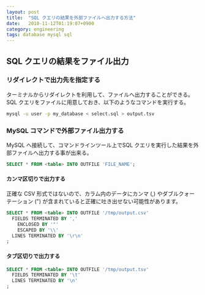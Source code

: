 ```yaml
---
layout: post
title:  "SQL クエリの結果を外部ファイルへ出力する方法"
date:   2010-11-12T01:19:07+0900
category: engineering
tags: database mysql sql
---
```



## SQL クエリの結果をファイル出力

### リダイレクトで出力先を指定する

ターミナルからリダイレクトを利用して、ファイルへ出力することができる。SQL クエリをファイルに用意しておき、以下のようなコマンドを実行する。

```sh
mysql -u user -p my_database < select.sql > output.tsv
```

### MySQL コマンドで外部ファイル出力する

MySQL へ接続して、コマンドラインツール上でSQL クエリを実行した結果を外部ファイルへ出力する事が出来る。

```sql
SELECT * FROM <table> INTO OUTFILE 'FILE_NAME';
```

#### カンマ区切りで出力する

正確な CSV 形式ではないので、カラム内のデータにカンマ (,) やダブルクォーテーション (") が含まれていると正確に吐き出せない可能性があります。

```sql
SELECT * FROM <table> INTO OUTFILE '/tmp/output.csv'
  FIELDS TERMINATED BY ','
    ENCLOSED BY '"'
    ESCAPED BY '\\'
  LINES TERMINATED BY '\r\n'
;
```

#### タブ区切りで出力する

```sql
SELECT * FROM <table> INTO OUTFILE '/tmp/output.tsv'
  FIELDS TERMINATED BY '\t'
  LINES TERMINATED BY '\n'
;
```
